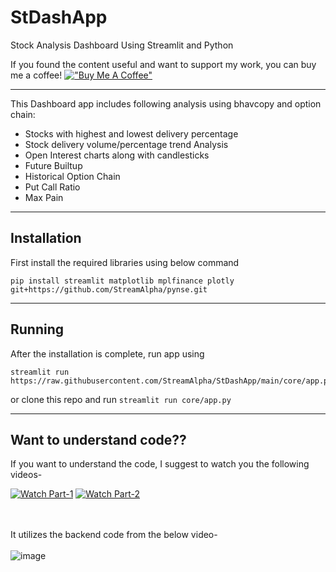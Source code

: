 # StDashApp
Stock Analysis Dashboard Using Streamlit and Python


If you found the content useful and want to support my work, you can buy me a coffee! 
[!["Buy Me A Coffee"](https://www.buymeacoffee.com/assets/img/custom_images/orange_img.png)](https://www.buymeacoffee.com/StreamAlpha)

---
This Dashboard app includes following analysis using bhavcopy and option chain:

- Stocks with highest and lowest delivery percentage
- Stock delivery volume/percentage trend Analysis
- Open Interest charts along with candlesticks
- Future Builtup
- Historical Option Chain
- Put Call Ratio
- Max Pain
---

## Installation

First install the required libraries using below command
```
pip install streamlit matplotlib mplfinance plotly git+https://github.com/StreamAlpha/pynse.git
```

---
## Running
After the installation is complete, run app using 

```
streamlit run https://raw.githubusercontent.com/StreamAlpha/StDashApp/main/core/app.py
```


or clone this repo and run `streamlit run core/app.py`



---
## Want to understand code??

If you want to understand the code, I suggest to watch you the following videos-

[![Watch Part-1](https://user-images.githubusercontent.com/59556194/140614270-5b3a961f-87c5-4cb0-8237-9a477f8e74fe.jpg)](https://www.youtube.com/watch?v=7meJu6HgvOE)
[![Watch Part-2](https://user-images.githubusercontent.com/59556194/140614278-b23bd63c-df49-4d3b-aa9e-0f358c260328.jpg)](https://www.youtube.com/watch?v=CJcSDR2onpQ)

</br></br>
It utilizes the backend code from the below video-</br></br>
![image](https://user-images.githubusercontent.com/59556194/140614517-89d72f85-cb53-40c2-98ab-6939b3b4ce81.png)



